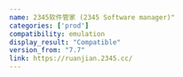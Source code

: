 ```yaml
---
name: 2345软件管家 (2345 Software manager)"
categories: ['prod']
compatibility: emulation
display_result: "Compatible"
version_from: "7.7"
link: https://ruanjian.2345.cc/
---
```

